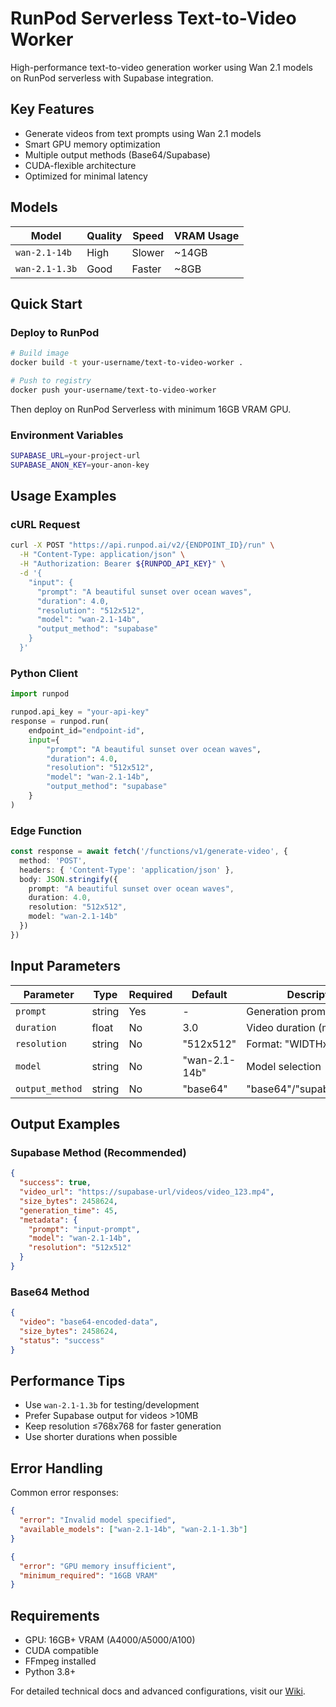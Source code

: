 # RunPod Serverless Text-to-Video Worker

High-performance text-to-video generation worker using Wan 2.1 models on RunPod serverless with Supabase integration.

## Key Features

- Generate videos from text prompts using Wan 2.1 models
- Smart GPU memory optimization
- Multiple output methods (Base64/Supabase)
- CUDA-flexible architecture
- Optimized for minimal latency

## Models

| Model | Quality | Speed | VRAM Usage |
|-------|---------|-------|------------|
| `wan-2.1-14b` | High | Slower | ~14GB |
| `wan-2.1-1.3b` | Good | Faster | ~8GB |

## Quick Start

### Deploy to RunPod

```bash
# Build image
docker build -t your-username/text-to-video-worker .

# Push to registry
docker push your-username/text-to-video-worker
```

Then deploy on RunPod Serverless with minimum 16GB VRAM GPU.

### Environment Variables

```bash
SUPABASE_URL=your-project-url
SUPABASE_ANON_KEY=your-anon-key
```

## Usage Examples

### cURL Request
```bash
curl -X POST "https://api.runpod.ai/v2/{ENDPOINT_ID}/run" \
  -H "Content-Type: application/json" \
  -H "Authorization: Bearer ${RUNPOD_API_KEY}" \
  -d '{
    "input": {
      "prompt": "A beautiful sunset over ocean waves",
      "duration": 4.0,
      "resolution": "512x512",
      "model": "wan-2.1-14b",
      "output_method": "supabase"
    }
  }'
```

### Python Client
```python
import runpod

runpod.api_key = "your-api-key"
response = runpod.run(
    endpoint_id="endpoint-id",
    input={
        "prompt": "A beautiful sunset over ocean waves",
        "duration": 4.0,
        "resolution": "512x512",
        "model": "wan-2.1-14b",
        "output_method": "supabase"
    }
)
```

### Edge Function
```typescript
const response = await fetch('/functions/v1/generate-video', {
  method: 'POST',
  headers: { 'Content-Type': 'application/json' },
  body: JSON.stringify({
    prompt: "A beautiful sunset over ocean waves",
    duration: 4.0,
    resolution: "512x512",
    model: "wan-2.1-14b"
  })
})
```

## Input Parameters

| Parameter | Type | Required | Default | Description |
|-----------|------|----------|---------|-------------|
| `prompt` | string | Yes | - | Generation prompt |
| `duration` | float | No | 3.0 | Video duration (max 30s) |
| `resolution` | string | No | "512x512" | Format: "WIDTHxHEIGHT" |
| `model` | string | No | "wan-2.1-14b" | Model selection |
| `output_method` | string | No | "base64" | "base64"/"supabase"/"both" |

## Output Examples

### Supabase Method (Recommended)
```json
{
  "success": true,
  "video_url": "https://supabase-url/videos/video_123.mp4",
  "size_bytes": 2458624,
  "generation_time": 45,
  "metadata": {
    "prompt": "input-prompt",
    "model": "wan-2.1-14b",
    "resolution": "512x512"
  }
}
```

### Base64 Method
```json
{
  "video": "base64-encoded-data",
  "size_bytes": 2458624,
  "status": "success"
}
```

## Performance Tips

- Use `wan-2.1-1.3b` for testing/development
- Prefer Supabase output for videos >10MB
- Keep resolution ≤768x768 for faster generation
- Use shorter durations when possible

## Error Handling

Common error responses:
```json
{
  "error": "Invalid model specified",
  "available_models": ["wan-2.1-14b", "wan-2.1-1.3b"]
}
```
```json
{
  "error": "GPU memory insufficient",
  "minimum_required": "16GB VRAM"
}
```

## Requirements

- GPU: 16GB+ VRAM (A4000/A5000/A100)
- CUDA compatible
- FFmpeg installed
- Python 3.8+

For detailed technical docs and advanced configurations, visit our [Wiki](https://github.com/your-repo/wiki).